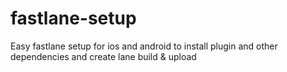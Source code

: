 # fastlane-setup
Easy fastlane setup for ios and android to install plugin and other dependencies and create lane build &amp; upload
